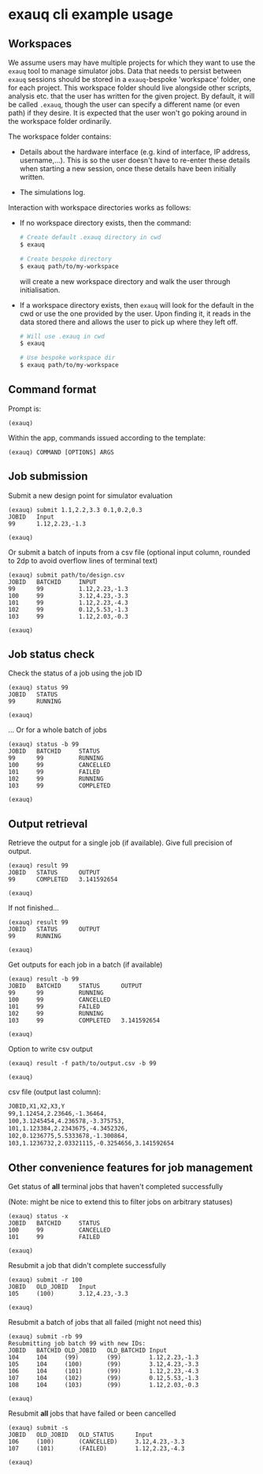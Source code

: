 # exauq cli example usage

## Workspaces

We assume users may have multiple projects for which they want to use the `exauq` tool
to manage simulator jobs. Data that needs to persist between `exauq` sessions should be
stored in a `exauq`-bespoke 'workspace' folder, one for each project. This
workspace folder should live alongside other scripts, analysis etc. that the user has
written for the given project. By default, it will be called `.exauq`, though the user
can specify a different name (or even path) if they desire. It is expected that the user
won't go poking around in the workspace folder ordinarily.

The workspace folder contains:

- Details about the hardware interface (e.g. kind of interface, IP address, username,...).
  This is so the user doesn't have to re-enter these details when starting a new session,
  once these details have been initially written.

- The simulations log.

Interaction with workspace directories works as follows:

- If no workspace directory exists, then the command:
  
  ```bash
  # Create default .exauq directory in cwd
  $ exauq

  # Create bespoke directory
  $ exauq path/to/my-workspace
  ```
  
  will create a new workspace directory and walk the user through initialisation.

- If a workspace directory exists, then `exauq` will look for the default in the cwd or
  use the one provided by the user. Upon finding it, it reads in the data stored there
  and allows the user to pick up where they left off.

  ```bash
  # Will use .exauq in cwd
  $ exauq

  # Use bespoke workspace dir
  $ exauq path/to/my-workspace
  ```

## Command format

Prompt is:
```
(exauq)
```

Within the app, commands issued according to the template:

```
(exauq) COMMAND [OPTIONS] ARGS
```

## Job submission

Submit a new design point for simulator evaluation

```
(exauq) submit 1.1,2.2,3.3 0.1,0.2,0.3
JOBID   Input
99      1.12,2.23,-1.3

(exauq)
```

Or submit a batch of inputs from a csv file (optional input column, rounded to 2dp to avoid
overflow lines of terminal text)

```
(exauq) submit path/to/design.csv
JOBID   BATCHID     INPUT
99      99          1.12,2.23,-1.3
100     99          3.12,4.23,-3.3
101     99          1.12,2.23,-4.3
102     99          0.12,5.53,-1.3
103     99          1.12,2.03,-0.3

(exauq)
```

## Job status check

Check the status of a job using the job ID
```
(exauq) status 99
JOBID   STATUS
99      RUNNING

(exauq)
```

... Or for a whole batch of jobs
```
(exauq) status -b 99
JOBID   BATCHID     STATUS
99      99          RUNNING
100     99          CANCELLED
101     99          FAILED
102     99          RUNNING
103     99          COMPLETED

(exauq)
```

## Output retrieval

Retrieve the output for a single job (if available). Give full precision of output.
```
(exauq) result 99
JOBID   STATUS      OUTPUT
99      COMPLETED   3.141592654

(exauq)
```

If not finished...

```
(exauq) result 99
JOBID   STATUS      OUTPUT
99      RUNNING

(exauq)
```

Get outputs for each job in a batch (if available)

```
(exauq) result -b 99
JOBID   BATCHID     STATUS      OUTPUT
99      99          RUNNING     
100     99          CANCELLED     
101     99          FAILED     
102     99          RUNNING     
103     99          COMPLETED   3.141592654

(exauq)
```

Option to write csv output
```
(exauq) result -f path/to/output.csv -b 99

(exauq)
```

csv file (output last column):
```txt
JOBID,X1,X2,X3,Y
99,1.12454,2.23646,-1.36464,
100,3.1245454,4.236578,-3.375753,
101,1.123384,2.2343675,-4.3452326,
102,0.1236775,5.5333678,-1.300864,
103,1.1236732,2.03321115,-0.3254656,3.141592654
```

## Other convenience features for job management

Get status of **all** terminal jobs that haven't completed successfully

(Note: might be nice to extend this to filter jobs on arbitrary statuses)

```
(exauq) status -x
JOBID   BATCHID     STATUS
100     99          CANCELLED
101     99          FAILED

(exauq)
```

Resubmit a job that didn't complete successfully
```
(exauq) submit -r 100
JOBID   OLD_JOBID   Input
105     (100)       3.12,4.23,-3.3

(exauq)
```

Resubmit a batch of jobs that all failed (might not need this)
```
(exauq) submit -rb 99
Resubmitting job batch 99 with new IDs:
JOBID   BATCHID OLD_JOBID   OLD_BATCHID Input
104     104     (99)        (99)        1.12,2.23,-1.3
105     104     (100)       (99)        3.12,4.23,-3.3
106     104     (101)       (99)        1.12,2.23,-4.3
107     104     (102)       (99)        0.12,5.53,-1.3
108     104     (103)       (99)        1.12,2.03,-0.3

(exauq)
```

Resubmit **all** jobs that have failed or been cancelled
```
(exauq) submit -s
JOBID   OLD_JOBID   OLD_STATUS      Input
106     (100)       (CANCELLED)     3.12,4.23,-3.3
107     (101)       (FAILED)        1.12,2.23,-4.3

(exauq)
```